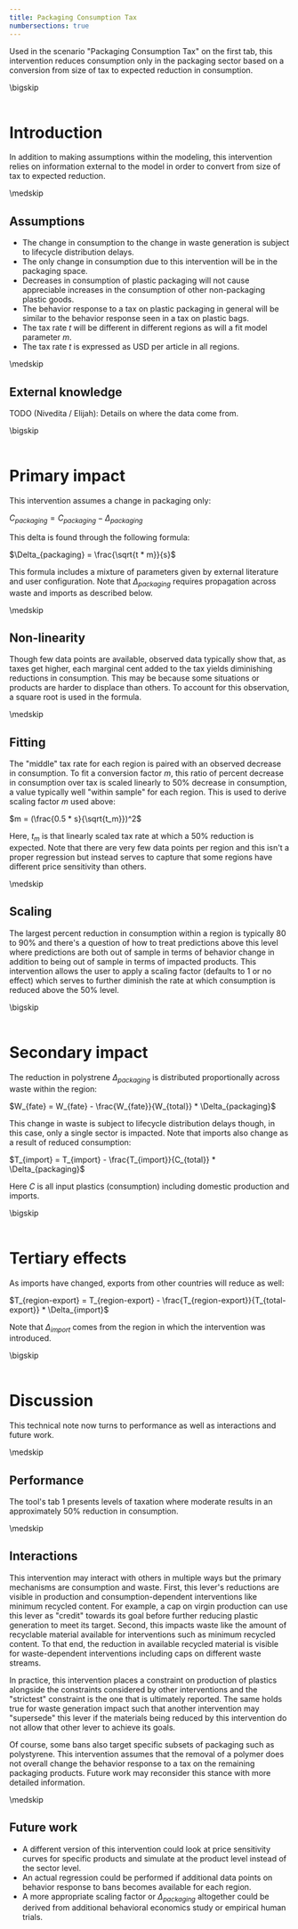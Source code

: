 ```yaml
---
title: Packaging Consumption Tax
numbersections: true
---
```

Used in the scenario "Packaging Consumption Tax" on the first tab, this intervention reduces consumption only in the packaging sector based on a conversion from size of tax to expected reduction in consumption.

\bigskip
<br>
<br>

# Introduction
In addition to making assumptions within the modeling, this intervention relies on information external to the model in order to convert from size of tax to expected reduction.

\medskip
<br>

## Assumptions

- The change in consumption to the change in waste generation is subject to lifecycle distribution delays.
- The only change in consumption due to this intervention will be in the packaging space.
- Decreases in consumption of plastic packaging will not cause appreciable increases in the consumption of other non-packaging plastic goods.
- The behavior response to a tax on plastic packaging in general will be similar to the behavior response seen in a tax on plastic bags.
- The tax rate $t$ will be different in different regions as will a fit model parameter $m$.
- The tax rate $t$ is expressed as USD per article in all regions.

\medskip
<br>

## External knowledge
TODO (Nivedita / Elijah): Details on where the data come from.

\bigskip
<br>
<br>

# Primary impact
This intervention assumes a change in packaging only:

$C_{packaging} = C_{packaging} - \Delta_{packaging}$

This delta is found through the following formula:

$\Delta_{packaging} = \frac{\sqrt{t * m}}{s}$

This formula includes a mixture of parameters given by external literature and user configuration. Note that $\Delta_{packaging}$ requires propagation across waste and imports as described below.

\medskip
<br>

## Non-linearity
Though few data points are available, observed data typically show that, as taxes get higher, each marginal cent added to the tax yields diminishing reductions in consumption. This may be because some situations or products are harder to displace than others. To account for this observation, a square root is used in the formula.

\medskip
<br>

## Fitting
The "middle" tax rate for each region is paired with an observed decrease in consumption. To fit a conversion factor $m$, this ratio of percent decrease in consumption over tax is scaled linearly to 50% decrease in consumption, a value typically well "within sample" for each region. This is used to derive scaling factor $m$ used above:

$m = (\frac{0.5 * s}{\sqrt{t_m}})^2$

Here, $t_m$ is that linearly scaled tax rate at which a 50% reduction is expected. Note that there are very few data points per region and this isn't a proper regression but instead serves to capture that some regions have different price sensitivity than others.

\medskip
<br>

## Scaling
The largest percent reduction in consumption within a region is typically 80 to 90% and there's a question of how to treat predictions above this level where predictions are both out of sample in terms of behavior change in addition to being out of sample in terms of impacted products. This intervention allows the user to apply a scaling factor (defaults to 1 or no effect) which serves to further diminish the rate at which consumption is reduced above the 50% level.

\bigskip
<br>
<br>

# Secondary impact
The reduction in polystrene $\Delta_{packaging}$ is distributed proportionally across waste within the region:

$W_{fate} = W_{fate} - \frac{W_{fate}}{W_{total}} * \Delta_{packaging}$

This change in waste is subject to lifecycle distribution delays though, in this case, only a single sector is impacted. Note that imports also change as a result of reduced consumption:

$T_{import} = T_{import} - \frac{T_{import}}{C_{total}} * \Delta_{packaging}$

Here $C$ is all input plastics (consumption) including domestic production and imports.

\bigskip
<br>
<br>

# Tertiary effects
As imports have changed, exports from other countries will reduce as well:

$T_{region-export} = T_{region-export} - \frac{T_{region-export}}{T_{total-export}} * \Delta_{import}$

Note that $\Delta_{import}$ comes from the region in which the intervention was introduced.

\bigskip
<br>
<br>

# Discussion
This technical note now turns to performance as well as interactions and future work.

\medskip
<br>

## Performance
The tool's tab 1 presents levels of taxation where moderate  results in an approximately 50% reduction in consumption. 

\medskip
<br>

## Interactions
This intervention may interact with others in multiple ways but the primary mechanisms are consumption and waste. First, this lever's reductions are visible in production and consumption-dependent interventions like minimum recycled content. For example, a cap on virgin production can use this lever as "credit" towards its goal before further reducing plastic generation to meet its target. Second, this impacts waste like the amount of recyclable material available for interventions such as minimum recycled content. To that end, the reduction in available recycled material is visible for waste-dependent interventions including caps on different waste streams.

In practice, this intervention places a constraint on production of plastics alongside the constraints considered by other interventions and the "strictest" constraint is the one that is ultimately reported. The same holds true for waste generation impact such that another intervention may "supersede" this lever if the materials being reduced by this intervention do not allow that other lever to achieve its goals.

Of course, some bans also target specific subsets of packaging such as polystyrene. This intervention assumes that the removal of a polymer does not overall change the behavior response to a tax on the remaining packaging products. Future work may reconsider this stance with more detailed information.

\medskip
<br>

## Future work
 - A different version of this intervention could look at price sensitivity curves for specific products and simulate at the product level instead of the sector level.
 - An actual regression could be performed if additional data points on behavior response to bans becomes available for each region.
 - A more appropriate scaling factor or $\Delta_{packaging}$ altogether could be derived from additional behavioral economics study or empirical human trials.